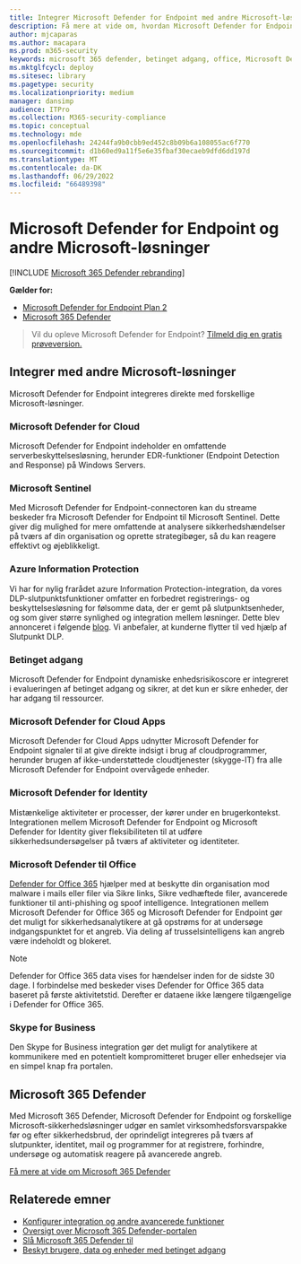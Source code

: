 ```yaml
---
title: Integrer Microsoft Defender for Endpoint med andre Microsoft-løsninger
description: Få mere at vide om, hvordan Microsoft Defender for Endpoint integreres med andre Microsoft-løsninger, herunder Microsoft Defender for Identity og Microsoft Defender for Cloud.
author: mjcaparas
ms.author: macapara
ms.prod: m365-security
keywords: microsoft 365 defender, betinget adgang, office, Microsoft Defender for Endpoint, microsoft defender for identity, microsoft defender for office, Microsoft Defender for Cloud, microsoft cloud app security, azure sentinel
ms.mktglfcycl: deploy
ms.sitesec: library
ms.pagetype: security
ms.localizationpriority: medium
manager: dansimp
audience: ITPro
ms.collection: M365-security-compliance
ms.topic: conceptual
ms.technology: mde
ms.openlocfilehash: 24244fa9b0cbb9ed452c8b09b6a108055ac6f770
ms.sourcegitcommit: d1b60ed9a11f5e6e35fbaf30ecaeb9dfd6dd197d
ms.translationtype: MT
ms.contentlocale: da-DK
ms.lasthandoff: 06/29/2022
ms.locfileid: "66489398"
---
```

# <a name="microsoft-defender-for-endpoint-and-other-microsoft-solutions"></a>Microsoft Defender for Endpoint og andre Microsoft-løsninger

[!INCLUDE [Microsoft 365 Defender rebranding](../../includes/microsoft-defender.md)]


**Gælder for:**
- [Microsoft Defender for Endpoint Plan 2](https://go.microsoft.com/fwlink/?linkid=2154037)
- [Microsoft 365 Defender](https://go.microsoft.com/fwlink/?linkid=2118804)

> Vil du opleve Microsoft Defender for Endpoint? [Tilmeld dig en gratis prøveversion.](https://signup.microsoft.com/create-account/signup?products=7f379fee-c4f9-4278-b0a1-e4c8c2fcdf7e&ru=https://aka.ms/MDEp2OpenTrial?ocid=docs-wdatp-exposedapis-abovefoldlink)

## <a name="integrate-with-other-microsoft-solutions"></a>Integrer med andre Microsoft-løsninger

Microsoft Defender for Endpoint integreres direkte med forskellige Microsoft-løsninger.

### <a name="microsoft-defender-for-cloud"></a>Microsoft Defender for Cloud

Microsoft Defender for Endpoint indeholder en omfattende serverbeskyttelsesløsning, herunder EDR-funktioner (Endpoint Detection and Response) på Windows Servers.

### <a name="microsoft-sentinel"></a>Microsoft Sentinel

Med Microsoft Defender for Endpoint-connectoren kan du streame beskeder fra Microsoft Defender for Endpoint til Microsoft Sentinel. Dette giver dig mulighed for mere omfattende at analysere sikkerhedshændelser på tværs af din organisation og oprette strategibøger, så du kan reagere effektivt og øjeblikkeligt.

### <a name="azure-information-protection"></a>Azure Information Protection

Vi har for nylig frarådet azure Information Protection-integration, da vores DLP-slutpunktsfunktioner omfatter en forbedret registrerings- og beskyttelsesløsning for følsomme data, der er gemt på slutpunktsenheder, og som giver større synlighed og integration mellem løsninger. Dette blev annonceret i følgende [blog](https://techcommunity.microsoft.com/t5/microsoft-defender-for-endpoint/protecting-sensitive-information-on-devices/ba-p/2143555). Vi anbefaler, at kunderne flytter til ved hjælp af Slutpunkt DLP.

### <a name="conditional-access"></a>Betinget adgang

Microsoft Defender for Endpoint dynamiske enhedsrisikoscore er integreret i evalueringen af betinget adgang og sikrer, at det kun er sikre enheder, der har adgang til ressourcer.

### <a name="microsoft-defender-for-cloud-apps"></a>Microsoft Defender for Cloud Apps

Microsoft Defender for Cloud Apps udnytter Microsoft Defender for Endpoint signaler til at give direkte indsigt i brug af cloudprogrammer, herunder brugen af ikke-understøttede cloudtjenester (skygge-IT) fra alle Microsoft Defender for Endpoint overvågede enheder.

### <a name="microsoft-defender-for-identity"></a>Microsoft Defender for Identity

Mistænkelige aktiviteter er processer, der kører under en brugerkontekst. Integrationen mellem Microsoft Defender for Endpoint og Microsoft Defender for Identity giver fleksibiliteten til at udføre sikkerhedsundersøgelser på tværs af aktiviteter og identiteter.

### <a name="microsoft-defender-for-office"></a>Microsoft Defender til Office

[Defender for Office 365](/office365/securitycompliance/office-365-atp) hjælper med at beskytte din organisation mod malware i mails eller filer via Sikre links, Sikre vedhæftede filer, avancerede funktioner til anti-phishing og spoof intelligence. Integrationen mellem Microsoft Defender for Office 365 og Microsoft Defender for Endpoint gør det muligt for sikkerhedsanalytikere at gå opstrøms for at undersøge indgangspunktet for et angreb. Via deling af trusselsintelligens kan angreb være indeholdt og blokeret.

> [!NOTE]
> Defender for Office 365 data vises for hændelser inden for de sidste 30 dage. I forbindelse med beskeder vises Defender for Office 365 data baseret på første aktivitetstid. Derefter er dataene ikke længere tilgængelige i Defender for Office 365.

### <a name="skype-for-business"></a>Skype for Business

Den Skype for Business integration gør det muligt for analytikere at kommunikere med en potentielt kompromitteret bruger eller enhedsejer via en simpel knap fra portalen.

## <a name="microsoft-365-defender"></a>Microsoft 365 Defender

Med Microsoft 365 Defender, Microsoft Defender for Endpoint og forskellige Microsoft-sikkerhedsløsninger udgør en samlet virksomhedsforsvarspakke før og efter sikkerhedsbrud, der oprindeligt integreres på tværs af slutpunkter, identitet, mail og programmer for at registrere, forhindre, undersøge og automatisk reagere på avancerede angreb.

[Få mere at vide om Microsoft 365 Defender](/microsoft-365/security/defender/microsoft-365-defender)

## <a name="related-topics"></a>Relaterede emner

- [Konfigurer integration og andre avancerede funktioner](advanced-features.md)
- [Oversigt over Microsoft 365 Defender-portalen](/microsoft-365/security/defender/microsoft-365-defender)
- [Slå Microsoft 365 Defender til](/microsoft-365/security/defender/m365d-enable)
- [Beskyt brugere, data og enheder med betinget adgang](conditional-access.md)
